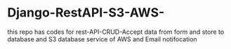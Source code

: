 # Django-RestAPI-S3-AWS-
this repo has codes for rest-API-CRUD-Accept data from form and store to database and S3 database service of AWS and Email notifocation
